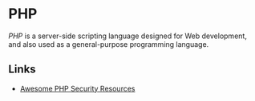 # PHP

<dfn>PHP</dfn> is a server-side scripting language designed for Web development, and also used as a general-purpose programming language.

## Links

-   [Awesome PHP Security Resources](https://github.com/guardrailsio/awesome-php-security)
